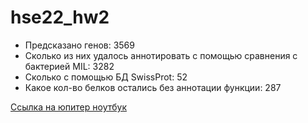 # hse22_hw2
* Предсказано генов: 3569
* Сколько из них удалось аннотировать с помощью сравнения с бактерией MIL: 3282
* Сколько с помощью БД SwissProt: 52
* Какое кол-во белков остались без аннотации функции: 287

[Ссылка на юпитер ноутбук](https://github.com/Kcchernikov/hse22_hw2/blob/main/src/hse22_bioinf_hw.ipynb)
